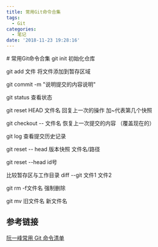 ```yaml
---
title: 常用Git命令合集
tags:
  - Git
categories:
  - 笔记
date: '2018-11-23 19:28:16'
---
```


<Boxx/>
# 常用Git命令合集
git init   初始化仓库

git add 文件   将文件添加到暂存区域

git commit -m "说明提交的内容说明"

git status  查看状态

git reset HEAD 文件名   回复上一次的操作 加~代表第几个快照

git checkout -- 文件名  恢复上一次提交的内容  （覆盖现在的）

git log 查看提交历史记录

git reset  -- head 版本快照  文件名/路径

git reset --head id号


比较暂存区与工作目录 diff --git 文件1 文件2


git rm  -f文件名  强制删除 

git mv 旧文件名  新文件名

## 参考链接
[阮一峰常用 Git 命令清单](https://www.ruanyifeng.com/blog/2015/12/git-cheat-sheet.html "常用 Git 命令清单")

<Vssue :title="$title" />